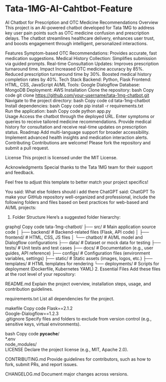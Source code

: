 # Tata-1MG-AI-Cahtbot-Feature

AI Chatbot for Prescription and OTC Medicine Recommendations
Overview
This project is an AI-powered chatbot developed for Tata 1MG to address key user pain points such as OTC medicine confusion and prescription delays. The chatbot streamlines healthcare delivery, enhances user trust, and boosts engagement through intelligent, personalized interactions.

Features
Symptom-based OTC Recommendations: Provides accurate, fast medication suggestions.
Medical History Collection: Simplifies submission via guided prompts.
Real-time Consultation Updates: Improves prescription turnaround time.
Impact
Increased OTC medicine accuracy by 85%.
Reduced prescription turnaround time by 30%.
Boosted medical history completion rates by 40%.
Tech Stack
Backend: Python, Flask
Frontend: HTML, CSS, JavaScript
AI/ML Tools: Google Dialogflow
Database: MongoDB
Deployment: AWS
Installation
Clone the repository:
bash
Copy code
git clone https://github.com/your-username/tata-1mg-chatbot.git  
Navigate to the project directory:
bash
Copy code
cd tata-1mg-chatbot  
Install dependencies:
bash
Copy code
pip install -r requirements.txt  
Run the application:
bash
Copy code
python app.py  
Usage
Access the chatbot through the deployed URL.
Enter symptoms or queries to receive tailored medicine recommendations.
Provide medical history for consultation and receive real-time updates on prescription status.
Roadmap
Add multi-language support for broader accessibility.
Implement advanced health insights and medication interaction alerts.
Contributing
Contributions are welcome! Please fork the repository and submit a pull request.

License
This project is licensed under the MIT License.

Acknowledgments
Special thanks to the Tata 1MG team for their support and feedback.

Feel free to adjust this template to better match your project specifics!






You said:
What else folders should i add there
ChatGPT said:
ChatGPT
To make your GitHub repository well-organized and professional, include the following folders and files based on best practices for web-based and AI/ML projects:

1. Folder Structure
Here’s a suggested folder hierarchy:

graphql
Copy code
tata-1mg-chatbot/
├── src/                # Main application source code
│   ├── backend/        # Backend-related files (Flask, API code)
│   ├── frontend/       # HTML, CSS, JS files
│   └── chatbot/        # AI/ML model and Dialogflow configurations
├── data/               # Dataset or mock data for testing
├── tests/              # Unit tests and test cases
├── docs/               # Documentation (e.g., user guides, API reference)
├── configs/            # Configuration files (environment variables, settings)
├── static/             # Static assets (images, logos, etc.)
├── templates/          # HTML templates for rendering
└── deployments/        # Scripts for deployment (Dockerfile, Kubernetes YAML)
2. Essential Files
Add these files at the root level of your repository:

README.md
Explain the project overview, installation steps, usage, and contribution guidelines.

requirements.txt
List all dependencies for the project.

makefile
Copy code
Flask==2.1.2  
Google-Dialogflow==1.2.3  
.gitignore
Specify files and folders to exclude from version control (e.g., sensitive keys, virtual environments).

bash
Copy code
__pycache__/  
*.env  
node_modules/  
LICENSE
Declare the project license (e.g., MIT, Apache 2.0).

CONTRIBUTING.md
Provide guidelines for contributors, such as how to fork, submit PRs, and report issues.

CHANGELOG.md
Document major changes across versions.
